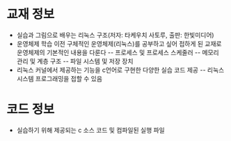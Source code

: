# 교재 정보
- 실습과 그림으로 배우는 리눅스 구조(저자: 타케우치 사토루, 출판: 한빛미디어)
- 운영체제 학습 이전 구체적인 운영체제(리눅스)를 공부하고 싶어 접하게 된 교재로 운영체제의 기본적인 내용을 다룬다
-- 프로세스 및 프로세스 스케줄러
-- 메모리 관리 및 계층 구조
-- 파일 시스템 및 저장 장치
- 리눅스 커널에서 제공하는 기능을 c언어로 구현한 다양한 실습 코드 제공
-- 리눅스 시스템 프로그래밍을 접할 수 있음

# 코드 정보
- 실습하기 위해 제공되는 c 소스 코드 및 컴파일된 실행 파일

